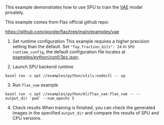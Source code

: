 This example demonstrates how to use SPU to train the [VAE](http://arxiv.org/abs/1312.6114) model privately.

This example comes from Flax official github repo:

https://github.com/google/flax/tree/main/examples/vae

1. Set runtime configuration
This example requires a higher precision setting than the default.
Set `"fxp_fraction_bits": 24` in `SPU runtime_config`, 
the default configuration file locates at [examples/python/conf/3pc.json](../../conf/3pc.json).

2. Launch SPU backend runtime
```
bazel run -c opt //examples/python/utils:nodectl -- up
```

3. Run `flax_vae` example
```
bazel run -c opt //examples/python/ml/flax_vae:flax_vae -- --output_dir `pwd` --num_epochs 5
```

4. Check results
When training is finished, you can check the generated images in the specified `output_dir` and compare the results of SPU and CPU versions.
